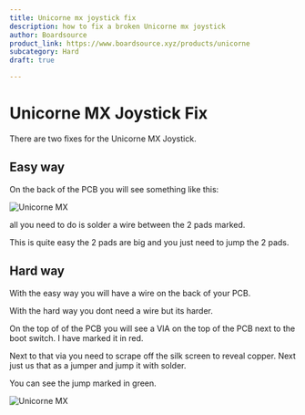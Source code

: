 ```yaml
---
title: Unicorne mx joystick fix
description: how to fix a broken Unicorne mx joystick
author: Boardsource
product_link: https://www.boardsource.xyz/products/unicorne
subcategory: Hard
draft: true

---
```


# Unicorne MX Joystick Fix

There are two fixes for the Unicorne MX Joystick.

## Easy way 

On the back of the PCB you will see something like this:

![Unicorne MX](https://images.boardsource.xyz/easy.jpg)

all you need to do is solder a wire between the 2 pads marked.

This is quite easy the 2 pads are big and you just need to jump the 2 pads.


## Hard way


With the easy way you will have a wire on the back of your PCB. 

With the hard way you dont need a wire but its harder. 

On the top of of the PCB you will see a VIA on the top of the PCB next to the boot switch. I have marked it in red. 

Next to that via you need to scrape off the silk screen to reveal copper.
Next just us that as a jumper and jump it with solder.

You can see the jump marked in green.  

![Unicorne MX](https://images.boardsource.xyz/hard.jpg)


